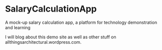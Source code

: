 SalaryCalculationApp
====================

A mock-up salary calculation app, a platform for technology demonstration and learning

I will blog about this demo site as well as other stuff on allthingsarchitectural.wordpress.com.

